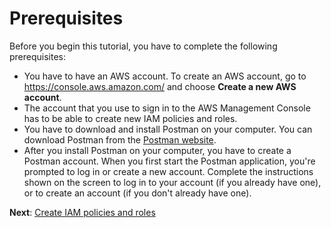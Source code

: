 # Prerequisites<a name="tutorials-using-postman-prerequisites"></a>

Before you begin this tutorial, you have to complete the following prerequisites:
+ You have to have an AWS account\. To create an AWS account, go to [https://console\.aws\.amazon\.com/](https://console.aws.amazon.com/) and choose **Create a new AWS account**\.
+ The account that you use to sign in to the AWS Management Console has to be able to create new IAM policies and roles\.
+ You have to download and install Postman on your computer\. You can download Postman from the [Postman website](https://www.getpostman.com)\.
+ After you install Postman on your computer, you have to create a Postman account\. When you first start the Postman application, you're prompted to log in or create a new account\. Complete the instructions shown on the screen to log in to your account \(if you already have one\), or to create an account \(if you don't already have one\)\.

**Next**: [Create IAM policies and roles](tutorials-using-postman-iam-user.md)
